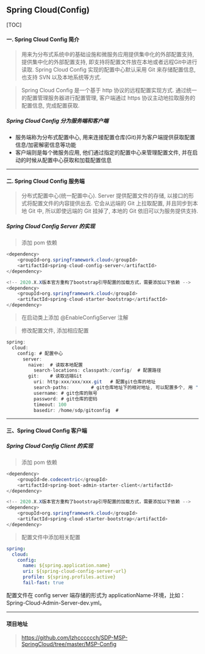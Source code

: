 ## Spring Cloud(Config)

[TOC]

#### 一. Spring Cloud Config 简介

> 用来为分布式系统中的基础设施和微服务应用提供集中化的外部配置支持, 提供集中化的外部配置支持, 即支持将配置文件放在本地或者远程Git中进行读取. Spring Cloud Config 实现的配置中心默认采用 Git 来存储配置信息, 也支持 SVN 以及本地系统等方式.

> Spring Cloud Config 是一个基于 http 协议的远程配置实现方式. 通过统一的配置管理服务器进行配置管理, 客户端通过 https 协议主动地拉取服务的配置信息, 完成配置获取.

##### Spring Cloud Config 分为服务端和客户端

* 服务端称为分布式配置中心, 用来连接配置仓库(Git)并为客户端提供获取配置信息/加密解密信息等功能
* 客户端则是每个微服务应用, 他们通过指定的配置中心来管理配置文件, 并在启动的时候从配置中心获取和加载配置信息

---

#### 二. Spring Cloud Config 服务端

> 分布式配置中心(统一配置中心). Server 提供配置文件的存储, 以接口的形式将配置文件的内容提供出去. 它会从远端的 Git 上拉取配置, 并且同步到本地 Git 中, 所以即使远端的 Git 挂掉了, 本地的 Git 依旧可以为服务提供支持.

##### Spring Cloud Config Server 的实现

> 添加 pom 依赖

```java
<dependency>
    <groupId>org.springframework.cloud</groupId>
    <artifactId>spring-cloud-config-server</artifactId>
</dependency>

<!-- 2020.X.X版本官方重构了bootstrap引导配置的加载方式，需要添加以下依赖 -->
<dependency>
    <groupId>org.springframework.cloud</groupId>
    <artifactId>spring-cloud-starter-bootstrap</artifactId>
</dependency>
```

> 在启动类上添加 @EnableConfigServer 注解

> 修改配置文件, 添加相应配置

```java
spring:
  cloud:
    config:	# 配置中心
      server:
        naive:	# 读取本地配置
          search-locations: classpath:/config/	# 配置路径
        git:	# 读取远端Git
          uri: http:xxx/xxx/xxx.git   # 配置git仓库的地址
          search-paths:        # git仓库地址下的相对地址, 可以配置多个, 用 "," 分割
          username:	# git仓库的账号
          password:	# git仓库的密码
          timeout: 100
          basedir: /home/sdp/gitconfig	# 
```

---

#### 三、Spring Cloud Config 客户端

##### Spring Cloud Config Client 的实现

> 添加 pom 依赖

~~~Java
<dependency>
    <groupId>de.codecentric</groupId>
    <artifactId>spring-boot-admin-starter-client</artifactId>
</dependency>

<!-- 2020.X.X版本官方重构了bootstrap引导配置的加载方式，需要添加以下依赖 -->
<dependency>
    <groupId>org.springframework.cloud</groupId>
    <artifactId>spring-cloud-starter-bootstrap</artifactId>
</dependency>
~~~

> 配置文件中添加相关配置

~~~yaml
spring:
  cloud:
    config:
      name: ${spring.application.name}
      uri: ${spring-cloud-config-server-url}
      profile: ${spring.profiles.active}
      fail-fast: true
~~~

配置文件在 config server 端存储的形式为 applicationName-环境，比如：Spring-Cloud-Admin-Server-dev.yml。

---

#### 项目地址

> https://github.com/lzhcccccch/SDP-MSP-SpringCloud/tree/master/MSP-Config
